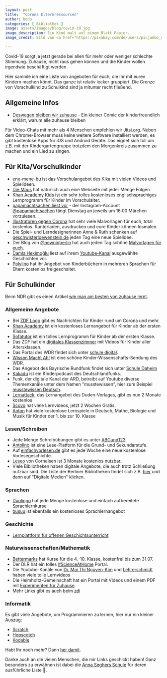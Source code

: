```yaml
---
layout: post
title:  "Corona Elternressourcen"
author: bodo
categories: [ Bibliothek ]
image: assets/images/blog/covid-19.jpg
image_description: Ein Kind malt auf einem Blatt Papier.
image_credit: Bild von <a href="https://pixabay.com/de/users/picjumbo_com-2130229/">Pixabay</a>

---
```

Covid-19 sorgt ja jetzt gerade bei allen für mehr oder weniger schlechte Stimmung. Zuhause, nicht raus gehen können und die Kinder wollen irgendwie beschäftigt werden.

Hier sammle ich eine Liste von angeboten für euch, die Ihr mit euren Kindern machen könnt. Das ganze ist relativ locker gruppiert. Die Grenze von Vorschulkind zu Schulkind sind ja mitunter recht fließend.

## Allgemeine Infos

* [Deswegen bleiben wir zuhause](https://www.instagram.com/p/B9weIRAoRMI/?igshid=phs4d7szuaj9) - Ein kleiner Comic der kinderfreundlich erklärt, warum alle zuhause bleiben

Für Video-Chats mit mehr als 4 Menschen empfehlen wir [Jitsi.org](https://meet.jit.si/). Neben dem Chrome-Browser muss keine weitere Software installiert werden, es gibt kostenlose Apps für iOS und Android Geräte. Das eignet sich toll um z.B. mit der Kindergartengruppe trotzdem den Morgenkreis zusammen zu machen und ein Lied zu singen.

## Für Kita/Vorschulkinder

* [ene-mene-bu](https://www.kika.de/ene-mene-bu/index.html) ist das Vorschulangebot des Kika mit vielen Videos und Spielideen.
* [Die Maus](https://www.wdrmaus.de/) hat natürlich auch eine Webseite mit jeder Menge Folgen
* [Khan Academy Kids](https://learn.khanacademy.org/khan-academy-kids/) ist ein sehr tolles kostenloses englischsprachiges Lernprogramm für Kinder im Vorschulalter.
* [papamachtsachen liest vor](https://www.instagram.com/p/B9yaXP6IoxB/?igshid=bb0eybdbmezo) - der Instagram-Account [@papamachtsachen](https://www.instagram.com/papamachtsachen/) fängt Dienstag an jeweils um 16:00 Märchen vorzulesen.
* [Illustratoren gegen Corona](http://www.illustratoren-gegen-corona.de/) hat sehr viele Malvorlagen für euch, total kostenlos. Runterladen, ausdrucken und eure Kinder können losmalen.
* Die Spiel- und Lerndesignerinnen Anne & Ruth schenken auf [geschwisterloewenstein.de](https://www.geschwisterloewenstein.de/) jeden Tag eine neue Spielidee.
* Der Blog von [@newniqberlin](https://instagram.com/newniqberlin/) hat auch jeden Tag schöne [Malvorlagen für euch](https://www.newniq.com/allgemein/malvorlagen-fuer-kinder-gegen-den-corona-kollar/).
* [Damla Hekimoğlu](https://twitter.com/_DamlaHekimoglu) liest auf ihrem [Youtube-Kanal](https://www.youtube.com/damlahekimoglu) ausgewählte Geschichten vor.
* [Polylino](https://www.polylino.de/neuigkeiten/coronakrise-polylino-offen-fuer-alle-kinder/) hat ihr Angebot von Kinderbüchern in mehreren Sprachen für Eltern kostenlos freigeschaltet.

## Für Schulkinder

Beim NDR gibt es einen Artikel [wie man am besten von zuhause lernt](https://www.ndr.de/ratgeber/So-klappt-Lernen-von-zu-Hause-am-besten,faqlernenzuhause100.html). 

### Allgemeine Angebote

* Bei [ZDF Logo](https://www.zdf.de/kinder/logo) gibt es Nachrichten für Kinder rund um Corona und mehr.
* [Khan Academy](https://de.khanacademy.org/) ist ein kostenloses Lernangebot für Kinder ab der ersten Klasse.
* [Sofatutor](https://www.sofatutor.com/) ist ein tolles Lernprogramm für Kinder ab der ersten Klasse.
* Das ZDF hat ein [digitales Klassenzimmer](https://www.zdf.de/wissen/schulersatzprogramm-100.html) mit Videos für Kinder aller Altersklassen.
* Das Portal des WDR findet sich unter [schule digital](https://www1.wdr.de/schule/digital/unterrichtsmaterial/index.html).
* [Wissen Macht Ah!](https://kinder.wdr.de/tv/wissen-macht-ah/) ist eine schöne Kinder-Wissenschafts-Sendung des WDR.
* Das Angebot des Bayrische Rundfunk findet sich unter [Schule Daheim](https://www.br.de/mediathek/rubriken/themenseite-schule-daheim-100)
* [Kakadu](https://www.kakadu.de/) ist ein Kinderpodcast des Deutschlandfunks.
* Funk, der digitale Kanal der ARD, betreibt auf Youtube diverse Themenkanäle unter dem Namen "musstewissen", hier zum Beispiel [musstewissen Deutsch](https://www.youtube.com/channel/UCzOHLoNwbebvEkn7y6x-EWA?reload=9&sub_confirmation=1).
* [Lernattack](https://learnattack.de/corona), das Lernangebot des Duden-Verlages, gibt es nun 2 Monate kostenlos
* [Scoyo](https://www-de.scoyo.com/) hat viele Lernvideos, jetzt 2 Wochen Gratis.
* [Anton](https://anton.app/de/) hat viele kostenlose Lernspiele in Deutsch, Mathe, Biologie und Musik für Kinder der 1. bis zur 10. Klasse

### Lesen/Schreiben

* Jede Menge Schreibübungen gibt es unter [ABCund123](https://www.abcund123.de/mein-verruecktes-nachfahrheft/).
* [Antolino](https://antolin.westermann.de/) ist eine Lese-Platform für die Grund- und Sekundarstufe.
* Auf [einfachvorlesen.de](https://www.einfachvorlesen.de/) gibt es jede Woche eine neue kostenlose Vorlesegeschichte.
* [Leseo](https://www.cornelsen.de/empfehlungen/lesen) von Cornelsen ist 3 Monate kostenlos nutzbar.
* Viele Bibliotheken haben digitale Angebote, die auch trotz Schließung nutzbar sind. Die Liste der Berliner Bibliotheken findet sich z.B. [hier](https://voebb.de) und dann auf "Digitale Medien" klicken.

### Sprachen

* [Duolingo](https://www.duolingo.com/) hat jede Menge kostenlose und einfach aufbereitete Sprachlernkurse
* [busuu](https://www.busuu.com/de) ist ebenfalls ein kostenloses Sprachlernangebot

### Geschichte

* [Lernplattform für offenen Geschichtsunterricht](https://segu-geschichte.de/)

### Naturwissenschaften/Mathematik

* [Bettermarks](https://de.bettermarks.com/) hat Kurse für die 4.-10. Klasse, kostenfrei bis zum 31.07.
* Der DLR hat ein tolles [#ScienceAtHome](https://www.dlr.de/next/desktopdefault.aspx/tabid-15440/) Portal.
* Die Youtube-Kanäle von [Dr. Mai Thi Nguyen-Kim](https://www.youtube.com/c/maiLab) und [Lehrerschmidt](https://www.youtube.com/channel/UCy0FxMgGUlRnkxCoNZUNRQQ) haben viele tolle Lernvideos
* Die Helmholtz-Gemeinschaft hat ein Portal mit Videos und einem PDF mit [Experimenten für Zuhause](https://www.helmholtz.de/index.php?id=5360).
* Mehr Links gibt es auch beim [zdi](https://www.zdi-portal.de/mint-trotz-corona-linkliste-fuer-zuhause/)

### Informatik

Es gibt viele Angebote, um Programmieren zu lernen, hier nur ein kleiner Auszug:

* [Scratch](https://scratch.mit.edu/)
* [Hopscotch](https://www.gethopscotch.com/)
* [Kodable](https://www.kodable.com/)

Habt Ihr noch mehr? Dann [her damit](/contact).

Danke auch an die vielen Menschen, die mir Links geschickt haben! Ganz besonders zu erwähnen ist dabei die [Anna Seghers Schule](https://www.anna-seghers-schule.de/?view=article&id=224:gev-sammelt-vorschl%C3%A4ge-f%C3%BCr-digitale-lernangbote&catid=68) für deren ausführliche Liste 💚.